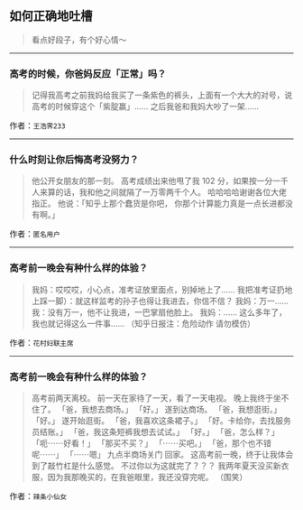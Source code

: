 ## 如何正确地吐槽

> 看点好段子，有个好心情～


 
---

### 高考的时候，你爸妈反应「正常」吗？

> 记得我高考之前我妈给我买了一条紫色的裤头，上面有一个大大的对号，说高考的时候穿这个「紫腚赢」……
> 之后我爸和我妈大吵了一架……


作者：`王浩霁233`

---

### 什么时刻让你后悔高考没努力？

> 他公开女朋友的那一刻。
> 高考成绩出来他甩了我 102 分，如果按一分一千人来算的话，我和他之间就隔了一万零两千个人。
> 哈哈哈哈谢谢各位大佬指正。
> 他说：「知乎上那个蠢货是你吧，
> 你那个计算能力真是一点长进都没有啊。」


作者：`匿名用户`

---

### 高考前一晚会有种什么样的体验？

> 我妈：哎哎哎，小心点，准考证放里面点，别掉地上了……
> 我把准考证扔地上踩一脚）：就这样监考的孙子也得让我进去，你信不信？
> 我妈：万一……
> 我：没有万一，他不让我进，一巴掌扇他脸上。
> 我妈：……
> 这么多年了，我也就记得这么一件事……
> （知乎日报注：危险动作 请勿模仿）


作者：`花村妇联主席`

---

### 高考前一晚会有种什么样的体验？

> 高考前两天离校。
> 前一天在家待了一天，看了一天电视。
> 晚上我终于坐不住了。
> 「爸，我想去商场。」
> 「好。」
> 遂到达商场。
> 「爸，我想逛街。」
> 「好。」
> 遂开始逛街。
> 「爸，我喜欢这条裙子。」
> 「好。卡给你，去找服务员结账。」
> 「爸，我这条短裤我想去试试。」
> 「好。」
> 「爸，怎么样？」
> 「呃⋯⋯好看！」
> 「那买不买？」
> 「⋯⋯买吧。」
> 「爸，那个也不错呢⋯⋯」
> 「⋯⋯嗯」
> 九点半商场关门 回家。
> 这高考前一晚，终于让我体会到了敲竹杠是什么感觉。
> 不过你以为这就完了？？？
> 我两年夏天没买新衣服，因为我那晚买的，在我爸眼里，我还没穿完呢。
> （围笑）


作者：`辣条小仙女`